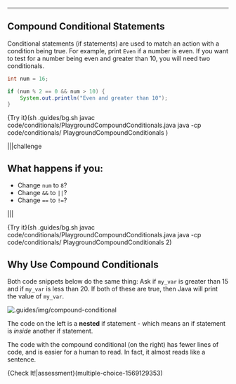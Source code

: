 ---

## Compound Conditional Statements

Conditional statements (if statements) are used to match an action with a condition being true. For example, print `Even` if a number is even. If you want to test for a number being even and greater than 10, you will need two conditionals.

```java
int num = 16;

if (num % 2 == 0 && num > 10) {
    System.out.println("Even and greater than 10");
}
```

{Try it}(sh .guides/bg.sh javac code/conditionals/PlaygroundCompoundConditionals.java java -cp code/conditionals/ PlaygroundCompoundConditionals )


|||challenge
## What happens if you:
* Change `num` to `8`?
* Change `&&` to `||`?
* Change `==` to `!=`?

|||

{Try it}(sh .guides/bg.sh javac code/conditionals/PlaygroundCompoundConditionals.java java -cp code/conditionals/ PlaygroundCompoundConditionals 2)

## Why Use Compound Conditionals

Both code snippets below do the same thing: Ask if `my_var` is greater than 15 and if `my_var` is less than 20. If both of these are true, then Java will print the value of `my_var`.

![.guides/img/compound-conditional](.guides/img/compound-conditional.png)

The code on the left is a **nested** if statement - which means an if statement is *inside* another if statement.

The code with the compound conditional (on the right) has fewer lines of code, and is easier for a human to read. In fact, it almost reads like a sentence.

{Check It!|assessment}(multiple-choice-1569129353)
